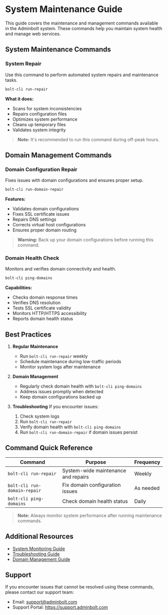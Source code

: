 # System Maintenance Guide

This guide covers the maintenance and management commands available in the Adminbolt system. These commands help you maintain system health and manage web services.

## System Maintenance Commands

### System Repair
Use this command to perform automated system repairs and maintenance tasks.

```bash
bolt-cli run-repair
```

**What it does:**
- Scans for system inconsistencies
- Repairs configuration files
- Optimizes system performance
- Cleans up temporary files
- Validates system integrity

> **Note:** It's recommended to run this command during off-peak hours.

## Domain Management Commands

### Domain Configuration Repair
Fixes issues with domain configurations and ensures proper setup.

```bash
bolt-cli run-domain-repair
```

**Features:**
- Validates domain configurations
- Fixes SSL certificate issues
- Repairs DNS settings
- Corrects virtual host configurations
- Ensures proper domain routing

> **Warning:** Back up your domain configurations before running this command.

### Domain Health Check
Monitors and verifies domain connectivity and health.

```bash
bolt-cli ping-domains
```

**Capabilities:**
- Checks domain response times
- Verifies DNS resolution
- Tests SSL certificate validity
- Monitors HTTP/HTTPS accessibility
- Reports domain health status

## Best Practices

1. **Regular Maintenance**
   - Run `bolt-cli run-repair` weekly
   - Schedule maintenance during low-traffic periods
   - Monitor system logs after maintenance

2. **Domain Management**
   - Regularly check domain health with `bolt-cli ping-domains`
   - Address issues promptly when detected
   - Keep domain configurations backed up

3. **Troubleshooting**
   If you encounter issues:
   1. Check system logs
   2. Run `bolt-cli run-repair`
   3. Verify domain health with `bolt-cli ping-domains`
   4. Run `bolt-cli run-domain-repair` if domain issues persist

## Command Quick Reference

| Command | Purpose | Frequency |
|---------|----------|-----------|
| `bolt-cli run-repair` | System-wide maintenance and repairs | Weekly |
| `bolt-cli run-domain-repair` | Fix domain configuration issues | As needed |
| `bolt-cli ping-domains` | Check domain health status | Daily |

> **Note:** Always monitor system performance after running maintenance commands.

## Additional Resources

- [System Monitoring Guide](./monitoring.md)
- [Troubleshooting Guide](./troubleshooting.md)
- [Domain Management Guide](./domain-management.md)

## Support

If you encounter issues that cannot be resolved using these commands, please contact our support team:
- Email: support@adminbolt.com
- Support Portal: https://support.adminbolt.com 